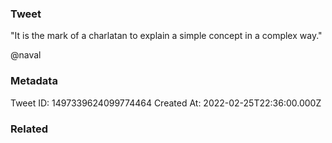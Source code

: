 ### Tweet
"It is the mark of a charlatan to explain a simple concept in a complex way." 

@naval

### Metadata
Tweet ID: 1497339624099774464
Created At: 2022-02-25T22:36:00.000Z

### Related

